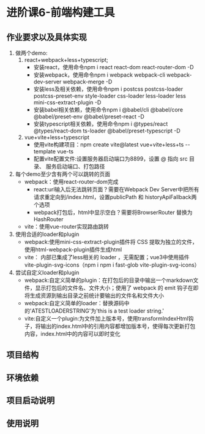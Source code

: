 # 进阶课6-前端构建工具

## 作业要求以及具体实现
1. 做两个demo: 
    1. react+webpack+less+typescript;
        - 安装react，使用命令npm i react react-dom react-router-dom -D
        - 安装webpack，使用命令npm i webpack webpack-cli webpack-dev-server webpack-merge -D
        - 安装less及相关依赖，使用命令npm i postcss postcss-loader postcss-preset-env style-loader css-loader less-loader less mini-css-extract-plugin -D
        - 安装babel相关依赖，使用命令npm i @babel/cli @babel/core @babel/preset-env @babel/preset-react -D
        - 安装typescript相关依赖，使用命令npm i @types/react @types/react-dom ts-loader @babel/preset-typescript -D
    2. vue+vite+less+typescript
        - 使用vite构建项目：npm create vite@latest vue+vite+less+ts --template vue-ts
        - 配置vite配置文件:设置服务器启动端口为8899，设置 @ 指向 src 目录、 服务启动端口、打包路径
2. 每个demo至少含有两个可以跳转的页面
    - webpack：使用react-router-dom完成
        - react:url输入后无法跳转页面？需要在Webpack Dev Server中把所有请求重定向到/index.html，设置publicPath 和 historyApiFallback两个选项
        - webpack打包后，html中显示空白？需要将BrowserRouter 替换为 HashRouter
    - vite：使用vue-router实现路由跳转
3. 使用合适的loader和plugin
    - webpack:使用mini-css-extract-plugin插件将 CSS 提取为独立的文件，使用html-webpack-plugin插件生成html
    - vite： 内部已集成了less相关的 loader ，无需配置；vue3中使用插件vite-plugin-svg-icons（npm i npm i fast-glob vite-plugin-svg-icons）
4. 尝试自定义loader和plugin
    - webpack:自定义简单的plugin：在打包后的目录中输出一个markdown文件，显示打包后的文件名、文件大小；使用了 webpack 的 emit 钩子在即将生成资源到输出目录之前统计要输出的文件名和文件大小
    - webpack:自定义简单的loader：替换源码中的'ATESTLOADERSTRING'为'this is a test loader string.'
    - vite:自定义一个plugin:为文件加上版本号，使用transformIndexHtml钩子，将输出的index.html中的引用内容都增加版本号，使得每次更新打包内容，index.html中的内容可以即时变化

## 项目结构



## 环境依赖

## 项目启动说明

## 使用说明